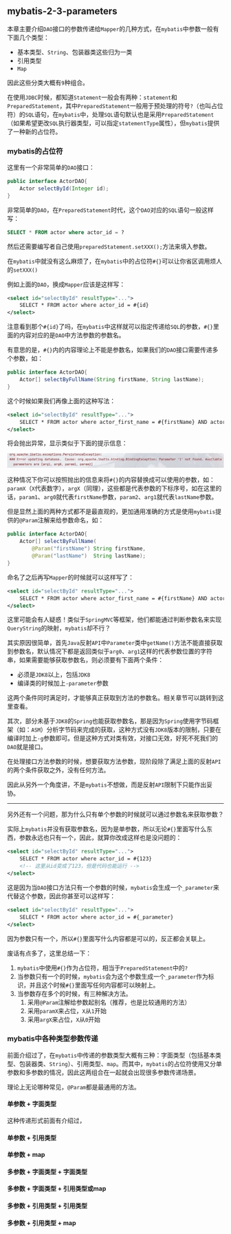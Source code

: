 ## mybatis-2-3-parameters

本章主要介绍`DAO`接口的参数传递给`Mapper`的几种方式，在`mybatis`中参数一般有下面几个类型：

- 基本类型、`String`、包装器类这些归为一类
- 引用类型
- `Map`

因此这些分类大概有`9`种组合。

在使用`JDBC`时候，都知道`Statement`一般会有两种：`statement`和`PreparedStatement`，其中`PreparedStatement`一般用于预处理的符号`?`（也叫占位符）的`SQL`语句，在`mybatis`中，处理`SQL`语句默认也是采用`PreparedStatement`（如果希望更改`SQL`执行器类型，可以指定`statementType`属性），但`mybatis`提供了一种新的占位符。

### mybatis的占位符

这里有一个非常简单的`DAO`接口：

```java
public interface ActorDAO{
    Actor selectById(Integer id);
}
```

非常简单的`DAO`，在`PreparedStatement`时代，这个`DAO`对应的`SQL`语句一般这样写：

```sql
SELECT * FROM actor where actor_id = ?
```

然后还需要编写者自己使用`preparedStatement.setXXX();`方法来填入参数。

在`mybatis`中就没有这么麻烦了，在`mybatis`中的占位符`#{}`可以让你省区调用烦人的`setXXX()`

例如上面的`DAO`，换成`Mapper`应该是这样写：

```xml
<select id="selectById" resultType="...">
    SELECT * FROM actor where actor_id = #{id}
</select>
```

注意看到那个`#{id}`了吗，在`mybatis`中这样就可以指定传递给`SQL`的参数，`#{}`里面的内容对应的是`DAO`中方法参数的参数名。

有意思的是，`#{}`内的内容理论上不能是参数名，如果我们的`DAO`接口需要传递多个参数，如：

```java
public interface ActorDAO{
    Actor[] selectByFullName(String firstName, String lastName);
}
```

 这个时候如果我们再像上面的这种写法：

```xml
<select id="selectById" resultType="...">
    SELECT * FROM actor where actor_first_name = #{firstName} AND actor_last_name = #{lastName} 
</select>
```

将会抛出异常，显示类似于下面的提示信息：

![image-20230209224916960](README/image-20230209224916960.png)

这种情况下你可以按照抛出的信息来将`#{}`的内容替换成可以使用的参数，如：`paramX`（`X`代表数字），`argX`（同理），这些都是代表参数的下标序号，如在这里的话，`param1`、`arg0`就代表`firstName`参数，`param2`、`arg1`就代表`lastName`参数。

但是显然上面的两种方式都不是最直观的，更加通用准确的方式是使用`mybatis`提供的`@Param`注解来给参数命名，如：

```java
public interface ActorDAO{
    Actor[] selectByFullName(
        @Param("firstName") String firstName, 
        @Param("lastName")  String lastName);
}
```

命名了之后再写`Mapper`的时候就可以这样写了：

```xml
<select id="selectById" resultType="...">
    SELECT * FROM actor where actor_first_name = #{firstName} AND actor_last_name = #{lastName} 
</select>
```

这里可能会有人疑惑！类似于`SpringMVC`等框架，他们都能通过判断参数名来实现`QueryString`的映射，`mybatis`却不行？

其实原因很简单，首先`Java`反射`API`中`Parameter`类中`getName()`方法不能直接获取到参数名，默认情况下都是返回类似于`arg0`、`arg1`这样的代表参数位置的字符串，如果需要能够获取参数名，则必须要有下面两个条件：

- 必须是`JDK8`以上，包括`JDK8`
- 编译类的时候加上`-parameter`参数

这两个条件同时满足时，才能够真正获取到方法的参数名。相关章节可以跳转到这里查看。

其次，部分未基于`JDK8`的`Spring`也能获取参数名，那是因为`Spring`使用字节码框架（如：`ASM`）分析字节码来完成的获取，这种方式没有`JDK8`版本的限制，只要在编译时加上`-g`参数即可。但是这种方式对类有效，对接口无效，好死不死我们的`DAO`就是接口。

在处理接口方法参数的时候，想要获取方法参数，现阶段除了满足上面的反射`API`的两个条件获取之外，没有任何方法。

因此从另外一个角度讲，不是`mybatis`不想做，而是反射`API`限制下只能作出妥协。

----

另外还有一个问题，那为什么只有单个参数的时候就可以通过参数名来获取参数？

实际上`mybatis`并没有获取参数名，因为是单参数，所以无论`#{}`里面写什么东西，参数永远也只有一个，因此，就算你改成这样也是没问题的：

```xml
<select id="selectById" resultType="...">
    SELECT * FROM actor where actor_id = #{123}
    <!-- 这里从id变成了123，但是代码也能运行 -->
</select>
```

这是因为当`DAO`接口方法只有一个参数的时候，`mybatis`会生成一个`_parameter`来代替这个参数，因此你甚至可以这样写：

```xml
<select id="selectById" resultType="...">
    SELECT * FROM actor where actor_id = #{_parameter}
</select>
```

因为参数只有一个，所以`#{}`里面写什么内容都是可以的，反正都会关联上。

废话有点多了，这里总结一下：

1. `mybatis`中使用`#{}`作为占位符，相当于`PreparedStatement`中的`?`
2. 当参数只有一个的时候，`mybatis`会为这个参数生成一个`_parameter`作为标识，并且这个时候`#{}`里面写任何内容都可以映射上。
3. 当参数存在多个的时候，有三种解决方法。
   1. 采用`@Param`注解给参数起别名（推荐，也是比较通用的方法）
   2. 采用`paramX`来占位，`X`从`1`开始
   3. 采用`argX`来占位，`X`从`0`开始

### mybatis中各种类型参数传递

前面介绍过了，在`mybatis`中传递的参数类型大概有三种：字面类型（包括基本类型、包装器类、`String`）、引用类型、`map`。而其中，`mybatis`的占位符使用又分单参数和多参数的情况，因此这两组合在一起就会出现很多参数传递场景。

理论上无论哪种常见，`@Param`都是最通用的方法。

#### 单参数 + 字面类型

这种传递形式前面有介绍过，

#### 单参数 +  引用类型

#### 单参数 + map

#### 多参数 + 字面类型 + 字面类型

#### 多参数 + 字面类型 + 引用类型或map

#### 多参数 + 引用类型 + 引用类型

#### 多参数 + 引用类型 + map

